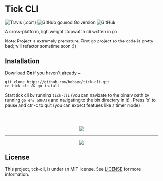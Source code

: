 # Tick CLI

![Travis (.com)](https://img.shields.io/travis/com/bobsyc/tick-cli?logo=travis&style=for-the-badge) ![GitHub go.mod Go version](https://img.shields.io/github/go-mod/go-version/bobsyc/tick-cli?logo=go&style=for-the-badge) ![GitHub](https://img.shields.io/github/license/bobsyc/tick-cli?style=for-the-badge)

A cross-platform, lightweight stopwatch cli written in go

Note: Project is extremely premature. First go project so the code is pretty bad; will refactor sometime soon :))

## Installation

Download **[Go](https://golang.org/dl/)** if you haven't already ~

```shell
git clone https://github.com/bobsyc/tick-cli.git
cd tick-cli && go install
```

Start tick cli by running `tick-cli` (you can navigate to the binary path by running `go env GOPATH` and navigating to the bin directory in it) . Press 'p' to pause and ctrl-c to quit (you can expect features like a timer mode)

<br />
<br />

<p align="center">
 <img src="https://user-images.githubusercontent.com/48749918/135762549-49864ccd-7b24-47b6-a28c-3d65e89396a8.png"/>
 <hr />
</p>

<p align="center">
 <img src="https://media.giphy.com/media/st0dRBvRuMqcrZp7ye/giphy.gif"/>

</p>


## License 
This project, tick-cli, is under an MIT license. See [LICENSE](https://github.com/bobsyc/tick-cli/blob/master/LICENSE) for more information.



